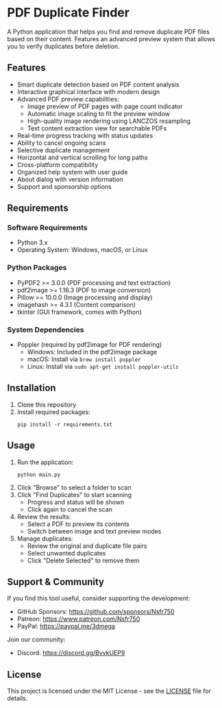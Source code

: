 # PDF Duplicate Finder

A Python application that helps you find and remove duplicate PDF files based on their content. Features an advanced preview system that allows you to verify duplicates before deletion.

## Features

- Smart duplicate detection based on PDF content analysis
- Interactive graphical interface with modern design
- Advanced PDF preview capabilities:
  - Image preview of PDF pages with page count indicator
  - Automatic image scaling to fit the preview window
  - High-quality image rendering using LANCZOS resampling
  - Text content extraction view for searchable PDFs
- Real-time progress tracking with status updates
- Ability to cancel ongoing scans
- Selective duplicate management
- Horizontal and vertical scrolling for long paths
- Cross-platform compatibility
- Organized help system with user guide
- About dialog with version information
- Support and sponsorship options

## Requirements

### Software Requirements
- Python 3.x
- Operating System: Windows, macOS, or Linux

### Python Packages
- PyPDF2 >= 3.0.0 (PDF processing and text extraction)
- pdf2image >= 1.16.3 (PDF to image conversion)
- Pillow >= 10.0.0 (Image processing and display)
- imagehash >= 4.3.1 (Content comparison)
- tkinter (GUI framework, comes with Python)

### System Dependencies
- Poppler (required by pdf2image for PDF rendering)
  - Windows: Included in the pdf2image package
  - macOS: Install via `brew install poppler`
  - Linux: Install via `sudo apt-get install poppler-utils`

## Installation

1. Clone this repository
2. Install required packages:
   ```
   pip install -r requirements.txt
   ```

## Usage

1. Run the application:
   ```
   python main.py
   ```
2. Click "Browse" to select a folder to scan
3. Click "Find Duplicates" to start scanning
   - Progress and status will be shown
   - Click again to cancel the scan
4. Review the results:
   - Select a PDF to preview its contents
   - Switch between image and text preview modes
5. Manage duplicates:
   - Review the original and duplicate file pairs
   - Select unwanted duplicates
   - Click "Delete Selected" to remove them

## Support & Community

If you find this tool useful, consider supporting the development:

- GitHub Sponsors: https://github.com/sponsors/Nsfr750
- Patreon: https://www.patreon.com/Nsfr750
- PayPal: https://paypal.me/3dmega

Join our community:
- Discord: https://discord.gg/BvvkUEP9

## License

This project is licensed under the MIT License - see the [LICENSE](LICENSE) file for details.
